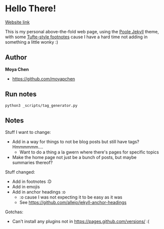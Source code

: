 # Hello There!

[Website link](https://moyapchen.github.io)

This is my personal above-the-fold web page, using the [Poole Jekyll](https://github.com/poole/lanyon) theme, with some [Tufte-style footnotes](https://github.com/clayh53/tufte-jekyll/blob/master/_plugins/sidenote.rb) cause I have a hard time not adding in something a little wonky :)   

## Author

**Moya Chen**
- <https://github.com/moyapchen>

## Run notes
`python3 _scripts/tag_generator.py` 

## Notes
Stuff I want to change:
* Add in a way for things to not be blog posts but still have tags? Hmmmmmm.... 
   * Want to do a thing a la gwern where there's pages for specific topics
* Make the home page not just be a bunch of posts, but maybe summaries thereof? 

Stuff changed:
* Add in footnotes :D
* Add in emojis
* Add in anchor headings :o
   * :o cause I was not expecting it to be easy as it was
   * See https://github.com/allejo/jekyll-anchor-headings

Gotchas:
* Can't install any plugins not in https://pages.github.com/versions/ :( 

